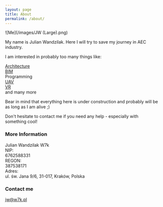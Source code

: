 ```yaml
---
layout: page
title: About
permalink: /about/
---
```

  
![Me](/images/JW (Large).png)  

My name is Julian Wandzilak. Here I will try to save my journey in AEC industry.  

I am interested in probably too many things like:  

[Architecture](https://w7k.pl/architecture/)  
[BIM](https://w7k.pl/bim/)  
Programming  
[UAV](https://w7k.pl/uav/)  
[VR](https://w7k.pl/vr/)  
and many more  
  
Bear in mind that everything here is under construction and probably will be as long as I am alive ;)  
  
Don't hesitate to contact me if you need any help - especially with something cool!  
  
### More Information

Julian Wandzilak W7k  
NIP:  
6762588331  
REGON:  
387538171  
Adres:  
ul. św. Jana 9/6, 31-017, Kraków, Polska  

### Contact me

jw@w7k.pl
